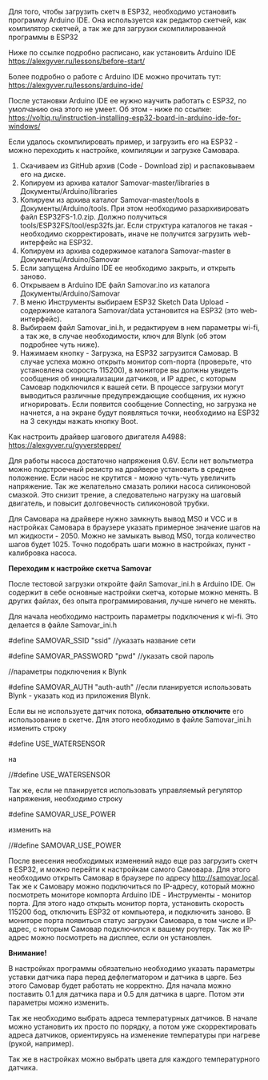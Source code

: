 Для того, чтобы загрузить скетч в ESP32, необходимо установить программу Arduino IDE. Она используется как редактор скетчей, как компилятор скетчей, а так же для загрузки скомпилированной программы в ESP32

Ниже по ссылке подробно расписано, как установить Arduino IDE
https://alexgyver.ru/lessons/before-start/

Более подробно о работе с Arduino IDE можно прочитать тут:
https://alexgyver.ru/lessons/arduino-ide/

После установки Arduino IDE ее нужно научить работать с ESP32, по умолчанию она этого не умеет. Об этом - ниже по ссылке:
https://voltiq.ru/instruction-installing-esp32-board-in-arduino-ide-for-windows/

Если удалось скомпилировать пример, и загрузить его на ESP32 - можно переходить к настройке, компиляции и загрузке Самовара.

1. Скачиваем из GitHub архив (Code - Download zip) и распаковываем его на диске.
2. Копируем из архива каталог Samovar-master/libraries в Документы/Arduino/libraries
3. Копируем из архива каталог Samovar-master/tools в Документы/Arduino/tools. При этом необходимо разархивировать файл ESP32FS-1.0.zip. Должно получиться tools/ESP32FS/tool/esp32fs.jar. Если структура каталогов не такая - необходимо скорректировать, иначе не получится загрузить web-интерфейс на ESP32.
4. Копируем из архива содержимое каталога Samovar-master в Документы/Arduino/Samovar
5. Если запущена Arduino IDE ее необходимо закрыть, и открыть заново.
6. Открываем в Arduino IDE файл Samovar.ino из каталога Документы/Arduino/Samovar
7. В меню Инструменты выбираем ESP32 Sketch Data Upload - содержимое каталога Samovar/data установится на ESP32 (это web-интерфейс).
8. Выбираем файл Samovar_ini.h, и редактируем в нем параметры wi-fi, а так же, в случае необходимости, ключ для Blynk (об этом подробнее чуть ниже).
9. Нажимаем кнопку - Загрузка, на ESP32 загрузится Самовар. В случае успеха можно открыть монитор com-порта (проверьте, что установлена скорость 115200), в мониторе вы должны увидеть сообщения об инициализации датчиков, и IP адрес, с которым Самовар подключился к вашей сети. В процессе загрузки могут выводиться различные предупреждающие сообщения, их нужно игнорировать. Если появится сообщение Connecting, но загрузка не начнется, а на экране будут появляться точки, необходимо на ESP32 на 3 секунды нажать кнопку Boot.

Как настроить драйвер шагового двигателя A4988:
https://alexgyver.ru/gyverstepper/

Для работы насоса достаточно напряжения 0.6V. Если нет вольтметра можно подстроечный резистр на драйвере установить в среднее положение. Если насос не крутится - можно чуть-чуть увеличить напряжение. Так же желательно смазать ролики насоса силиконовой смазкой. Это снизит трение, а следовательно нагрузку на шаговый двигатель, и повысит долговечность силиконовой трубки.

Для Самовара на драйвере нужно замкнуть вывод MS0 и VCC и в настройках Самовара в браузере указать примерное значение шагов на мл жидкости - 2050. Можно не замыкать вывод MS0, тогда количество шагов будет 1025. Точно подобрать шаги можно в настройках, пункт - калибровка насоса.

**Переходим к настройке скетча Samovar**

После тестовой загрузки откройте файл Samovar_ini.h в Arduino IDE. Он содержит в себе основные настройки скетча, которые можно менять. В других файлах, без опыта программирования, лучше ничего не менять.

Для начала необходимо настроить параметры подключения к wi-fi. Это делается в файле Samovar_ini.h

#define SAMOVAR_SSID "ssid" //указать название сети

#define SAMOVAR_PASSWORD "pwd" //указать свой пароль

//параметры подключения к Blynk

#define SAMOVAR_AUTH "auth-auth" //если планируется использовать Blynk - указать код из приложения Blynk.



Если вы не используете датчик потока, **обязательно отключите** его использование в скетче. Для этого необходимо в файле Samovar_ini.h изменить строку

#define USE_WATERSENSOR

на

//#define USE_WATERSENSOR

Так же, если не планируется использовать управляемый регулятор напряжения, необходимо строку

#define SAMOVAR_USE_POWER

изменить на

//#define SAMOVAR_USE_POWER



После внесения необходимых изменений надо еще раз загрузить скетч в ESP32, и можно перейти к настройкам самого Самовара.
Для этого необходимо открыть Самовар в браузере по адресу http://samovar.local.
Так же к Самовару можно подключиться по IP-адресу, который можно посмотреть мониторе компорта Arduino IDE - Инструменты - монитор порта. Для этого надо открыть монитор порта, установить скорость 115200 бод, отключить ESP32 от компьютера, и подключить заново. В мониторе порта появиться статус загрузки Самовара, в том числе и IP-адрес, с которым Самовар подключился к вашему роутеру. Так же IP-адрес можно посмотреть на дисплее, если он установлен.

**Внимание!**

В настройках программы обязательно необходимо указать параметры уставки датчика пара перед дефлегматором и датчика в царге. Без этого Самовар будет работать не корректно. Для начала можно поставить 0.1 для датчика пара и 0.5 для датчика в царге. Потом эти параметры можно изменить.

Так же необходимо выбрать адреcа температурных датчиков. В начале можно установить их просто по порядку, а потом уже скорректировать адреса датчиков, ориентируясь на изменение температуры при нагреве (рукой, например).

Так же в настройках можно выбрать цвета для каждого температурного датчика.
